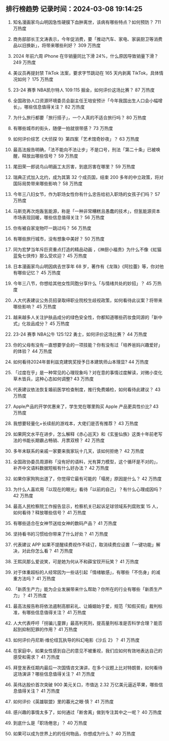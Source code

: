 
## 排行榜趋势 记录时间：2024-03-08 19:14:25
  
  1. 知名漫画家鸟山明因急性硬膜下血肿离世，该病有哪些特点？如何预防？ 711 万热度
    
  2. 商务部部长王文涛表示，今年促消费，要「推动汽车、家电、家装厨卫等消费品以旧换新」，将带来哪些利好？ 309 万热度
    
  3. 2024 年前六周 iPhone 在华销量同比下滑 24%，什么原因导致销量下滑？ 249 万热度
    
  4. 美议员再提封禁 TikTok 法案，要求字节跳动在 165 天内剥离 TikTok，具体情况如何？ 175 万热度
    
  5. 23-24 赛季 NBA凯尔特人 109:115 掘金，如何评价这场比赛？ 87 万热度
    
  6. 全国政协人口资源环境委员会副主任王培安预计「今年我国出生人口会小幅增长」，哪些信息值得关注？ 82 万热度
    
  7. 为什么旅行都要「旅行搭子」，一个人真的不适合旅行吗？ 80 万热度
    
  8. 有哪些城市的街头，随便一拍就很带感？ 73 万热度
    
  9. 如何评价综艺《大侦探 9》第四案「艺术馆奇妙夜」？ 63 万热度
    
  10. 最高法报告明确，「法不能向不法让步」不是口号，刑法「第二十条」已被唤醒，释放出哪些信号？ 59 万热度
    
  11. 尾田荣一郎说鸟山明画工太厉害，到底厉害在哪里？ 59 万热度
    
  12. 瑞典正式加入北约，成为其第 32 个成员国，结束 200 多年的中立政策，将对国际局势带来哪些影响？ 58 万热度
    
  13. 今年三八妇女节，作为职场女性你有什么忠告给初入职场的女孩子们吗？ 57 万热度
    
  14. 马斯克再次炮轰氢能源，称是「一种非常糟糕且愚蠢的技术」，但氢能源资本市场表现回暖，哪些信息值得关注？ 56 万热度
    
  15. 你有被自家宠物吓一跳过吗？ 56 万热度
    
  16. 有哪些旅行城市，没有想象中美好？ 50 万热度
    
  17. 同为宏梦当年斥巨资重点打造的精品动画 ，《神厨小福贵》为什么不像《虹猫蓝兔七侠传》那么受欢迎？ 45 万热度
    
  18. 日本漫画家鸟山明因病去世享年 68 岁，著作有《龙珠》《阿拉蕾》等，你对他有哪些记忆？ 45 万热度
    
  19. 今年三八节，你想给其他女性同胞分享什么「与情绪共处的妙招」？ 45 万热度
    
  20. 人大代表建议公务员招录取缔职业院校生歧视政策，如何看待此议案？将带来哪些影响？ 45 万热度
    
  21. 越来越多人关注护肤品成分的绿色安全性，你都知道哪些药妆食同源的「新中式」化妆品成分？ 45 万热度
    
  22. 23-24 赛季 NBA公牛 125:122 勇士，如何评价这场比赛？ 44 万热度
    
  23. 你的父母有没有一直想要学会的一项技能？你有没有过「培养爸妈兴趣爱好」的体验？ 44 万热度
    
  24. 如何看待2024年普利兹克建筑奖授予日本建筑师山本理显? 44 万热度
    
  25. 「过度在乎」是一种常见的心理现象吗？对在意的事情过度解读，对微小变化草木皆兵，这种心态如何调整? 43 万热度
    
  26. 代表建议依法恢复婚前医学检查制度，推行免费婚检，如何看待此建议？ 43 万热度
    
  27. Apple产品的开学优惠来了，学生党在哪里购买 Apple 产品更具性价比? 43 万热度
    
  28. 我想要轻量化+长续航的游戏本，大佬们是否有推荐？ 43 万热度
    
  29. 如果网文水平在进步，怎么解释《赤心巡天》和《玄鉴仙族》这类十年前老写法的书能长期霸占畅销、月票双榜？ 42 万热度
    
  30. 多年未联系的亲戚一家要来我家玩十几天，该如何拒绝？ 42 万热度
    
  31. 全国政协委员周源称「没有好的语料，光有算力模型，这个循环是不对的」，补齐中文语料数据短板有什么好办法？ 42 万热度
    
  32. 如果你家狗狗出道了，你觉得它最有可能的「塌房」原因是什么？ 42 万热度
    
  33. 为什么人喜欢用「以现在的眼光」看待「以前的自己」？有什么心理成因吗？ 42 万热度
    
  34. 最高人民检察院工作报告显示，检察机关已起诉足球领域系列腐败案 15 人，如何看待？释放哪些信号？ 41 万热度
    
  35. 有哪些适合在女神节送给女神的数码产品？ 41 万热度
    
  36. 坚持看书的习惯给你带来了什么好处？ 41 万热度
    
  37. 代表建议 APP 如果不提醒续费视作不续订，取消续费应设置「一键功能」解决，对此你怎么看？ 41 万热度
    
  38. 王熙凤那么爱说笑，可是她为何从不和薛宝钗开玩笑？ 41 万热度
    
  39. 对于体重超标的人经常因为一些话引起「情绪敏感」，有哪些「不伤身」的减重方法吗？ 41 万热度
    
  40. 「新质生产力」能为企业发展带来什么帮助？你所在的行业有哪些「新质生产力」？ 41 万热度
    
  41. 最高法报告称将依法遏制高额彩礼、让婚姻始于爱，规范「知假买假」裁判标准，有哪些信息值得关注？ 41 万热度
    
  42. 人大代表呼吁「拐骗儿童罪」最高判死刑，提高量刑标准是否科学合理？能否起到抑制犯罪的作用？ 41 万热度
    
  43. 如何评价丹尼斯·维伦纽瓦执导的科幻电影《沙丘 2》？ 41 万热度
    
  44. 在家庭中，如果女性感到自己的意见不被重视，我们应如何有效地表达自己的感受和需求？ 41 万热度
    
  45. 拜登发表任期内最后一次国情咨文演讲，在多个议题上比对特朗普，如何看待这场演讲？哪些信息值得关注？ 41 万热度
    
  46. 英伟达股价首次突破 900 美元关口，市值达 2.32 万亿美元逼近苹果，哪些信息值得关注？ 41 万热度
    
  47. 如何评价《英雄联盟》里的暮光之眼·慎？ 41 万热度
    
  48. 感兴趣的事情太多了，如何通过「断舍离」做到专注其中之一呢？ 40 万热度
    
  49. 到底什么是「职场倦怠」？ 40 万热度
    
  50. 如果可以成为世界上的的任何物品，你想成为什么？ 40 万热度
    